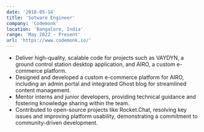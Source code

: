 ```yaml
---
date: '2018-05-14'
title: 'Sotware Engineer'
company: 'Codemonk'
location: 'Bangalore, India'
range: 'May 2022 - Present'
url: 'https://www.codemonk.io/'
---
```


- Deliver high-quality, scalable code for projects such as VAYDYN, a ground control station desktop application, and AIRO, a custom e-commerce platform.
- Designed and developed a custom e-commerce platform for AIRO, including an admin portal and integrated Ghost blog for streamlined content management.
- Mentor interns and junior developers, providing technical guidance and fostering knowledge sharing within the team.
- Contributed to open-source projects like Rocket.Chat, resolving key issues and improving platform usability, demonstrating a commitment to community-driven development.
